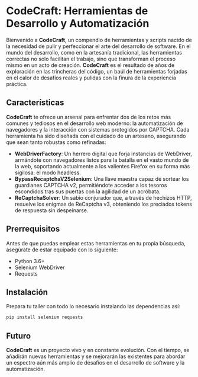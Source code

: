 # CodeCraft: Herramientas de Desarrollo y Automatización

Bienvenido a **CodeCraft**, un compendio de herramientas y scripts nacido de la necesidad de pulir y perfeccionar el arte del desarrollo de software. En el mundo del desarrollo, como en la artesanía tradicional, las herramientas correctas no solo facilitan el trabajo, sino que transforman el proceso mismo en un acto de creación. **CodeCraft** es el resultado de años de exploración en las trincheras del código, un baúl de herramientas forjadas en el calor de desafíos reales y pulidas con la finura de la experiencia práctica.

## Características

**CodeCraft** te ofrece un arsenal para enfrentar dos de los retos más comunes y tediosos en el desarrollo web moderno: la automatización de navegadores y la interacción con sistemas protegidos por CAPTCHA. Cada herramienta ha sido diseñada con el cuidado de un artesano, asegurando que sean tanto robustas como refinadas:

- **WebDriverFactory**: Un herrero digital que forja instancias de WebDriver, armándote con navegadores listos para la batalla en el vasto mundo de la web, soportando actualmente a los valientes Firefox en su forma más sigilosa: el modo headless.
- **BypassRecaptchaV2Selenium**: Una llave maestra capaz de sortear los guardianes CAPTCHA v2, permitiéndote acceder a los tesoros escondidos tras sus puertas con la agilidad de un acróbata.
- **ReCaptchaSolver**: Un sabio conjurador que, a través de hechizos HTTP, resuelve los enigmas de ReCaptcha v3, obteniendo los preciados tokens de respuesta sin despeinarse.

## Prerrequisitos

Antes de que puedas emplear estas herramientas en tu propia búsqueda, asegúrate de estar equipado con lo siguiente:

- Python 3.6+
- Selenium WebDriver
- Requests

## Instalación

Prepara tu taller con todo lo necesario instalando las dependencias así:

```bash
pip install selenium requests
```

## Futuro

**CodeCraft** es un proyecto vivo y en constante evolución. Con el tiempo, se añadirán nuevas herramientas y se mejorarán las existentes para abordar un espectro aún más amplio de desafíos en el desarrollo de software y la automatización.